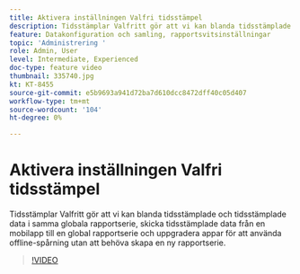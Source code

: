 ```yaml
---
title: Aktivera inställningen Valfri tidsstämpel
description: Tidsstämplar Valfritt gör att vi kan blanda tidsstämplade och tidsstämplade data i samma globala rapportserie, skicka tidsstämplade data från en mobilapp till en global rapportserie och uppgradera appar för att använda offline-spårning utan att behöva skapa en ny rapportserie.
feature: Datakonfiguration och samling, rapportsvitsinställningar
topic: 'Administrering '
role: Admin, User
level: Intermediate, Experienced
doc-type: feature video
thumbnail: 335740.jpg
kt: KT-8455
source-git-commit: e5b9693a941d72ba7d610dcc8472dff40c05d407
workflow-type: tm+mt
source-wordcount: '104'
ht-degree: 0%

---
```



# Aktivera inställningen Valfri tidsstämpel

Tidsstämplar Valfritt gör att vi kan blanda tidsstämplade och tidsstämplade data i samma globala rapportserie, skicka tidsstämplade data från en mobilapp till en global rapportserie och uppgradera appar för att använda offline-spårning utan att behöva skapa en ny rapportserie.


>[!VIDEO](https://video.tv.adobe.com/v/335740/?quality=12&learn=on)
